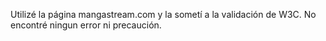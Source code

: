 Utilizé la página mangastream.com y la sometí a la validación de W3C. No encontré ningun error ni precaución. 
